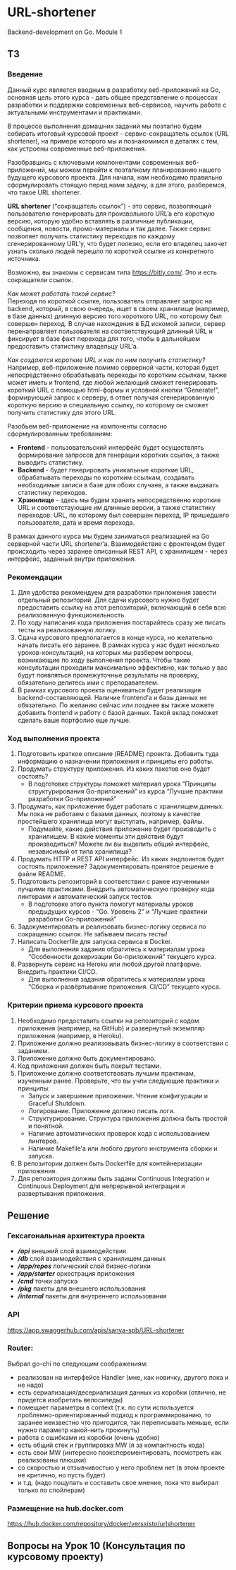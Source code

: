# URL-shortener
Backend-development on Go. Module 1

## ТЗ
### Введение
Данный курс является вводным в разработку веб-приложений на Go, основная цель этого курса - дать общее представление о процессах разработки и поддержки современных веб-сервисов, научить работе с актуальными инструментами и практиками.  

В процессе выполнения домашних заданий мы поэтапно будем собирать итоговый курсовой проект - сервис-сокращатель ссылок (URL shortener), на примере которого мы и познакомимся в деталях с тем, как устроены современные веб-приложения.  

Разобравшись с ключевыми компонентами современных веб-приложений, мы можем перейти к поэтапному планированию нашего будущего курсового проекта. Для начала, нам необходимо правильно сформулировать стоящую перед нами задачу, а для этого, разберемся, что такое URL shortener.  

**URL shortener** (“сокращатель ссылок”) - это сервис, позволяющий пользователю генерировать  для произвольного URL’a его короткую версию, которую удобно вставлять в различные публикации, сообщения, новости, промо-материалы и так далее. Также сервис позволяет получать статистику переходов по каждому сгенерированному URL’у, что будет полезно, если его владелец захочет узнать сколько людей перешло по короткой ссылке из конкретного источника.  

Возможно, вы знакомы с сервисам типа https://bitly.com/. Это и есть сокращатели ссылок.  

*Как может работать такой сервис?*  
Переходя по короткой ссылке, пользователь отправляет запрос на backend, который, в свою очередь, ищет в своем хранилище (например, в базе данных) длинную версию того короткого URL, по которому был совершен переход. В случае нахождения в БД искомой записи, сервер перенаправляет пользователя на соответствующий длинный URL и фиксирует в базе факт перехода для того, чтобы в дальнейшем предоставить статистику владельцу URL’а.  

*Как создаются короткие URL и как по ним получить статистику?*  
Например, веб-приложение помимо серверной части, которая будет непосредственно обрабатывать переходы по коротким ссылкам, также может иметь и frontend, где любой желающий сможет генерировать короткий URL с помощью html-формы и условной кнопки “Generate!”, формирующей запрос к серверу, в ответ получая  сгенерированную короткую версию и специальную ссылку, по которому он сможет получить статистику для этого URL.  

Разобьем веб-приложение на компоненты согласно сформулированным требованиям:  
* **Frontend** - пользовательский интерфейс будет осуществлять формирование запросов для генерации коротких ссылок, а также выводить статистику. 
* **Backend** - будет генерировать уникальные короткие URL, обрабатывать переходы по коротким ссылкам, создавать необходимые записи в базе для обоих случаев, а также выдавать статистику переходов.
* **Хранилище** - здесь мы будем хранить непосредственно короткие URL и соответствующие им длинные версии, а также статистику переходов: URL, по которому был совершен переход, IP пришедшего пользователя, дата и время перехода.  

В рамках данного курса мы будем заниматься реализацией на Go серверной части URL shortener’a. Взаимодействие с фронтендом будет происходить через заранее описанный REST API, с хранилищем - через интерфейс, заданный внутри приложения. 

### Рекомендации
1. Для удобства рекомендуем для разработки приложения завести отдельный репозиторий. Для сдачи курсового нужно будет предоставить ссылку на этот репозиторий, включающий в себя всю реализованную функциональность.
1. По ходу написания кода приложения постарайтесь сразу же писать тесты на реализованную логику.
1. Сдача курсового предполагается в конце курса, но желательно начать писать его заранее. В рамках курса у нас будет несколько уроков-консультаций, на которых мы разберем вопросы, возникающие по ходу выполнения проекта. Чтобы такие консультации проходили максимально эффективно, как только у вас будут появляться промежуточные результаты на проверку, обязательно делитесь ими с преподавателем.
1. В рамках курсового проекта оцениваться будет реализация backend-составляющей. Наличие frontend’а и базы данных не обязательно. По желанию сейчас или позднее вы также можете добавить frontend и работу с базой данных. Такой вклад поможет сделать ваше портфолио еще лучше. 

### Ход выполнения проекта
1. Подготовить краткое описание (README) проекта. Добавить туда информацию о назначении приложения и принципы его работы.
1. Продумать структуру приложения. Из каких пакетов оно будет состоять?
    * В подготовке структуры поможет материал урока “Принципы структурирования Go-приложений” из курса “Лучшие практики разработки Go-приложений”
1. Продумать, как приложение будет работать с хранилищем данных. Мы пока не работаем с базами данных, поэтому в качестве простейшего хранилища могут выступать, например, файлы.
    * Подумайте, какие действия приложение будет производить с хранилищем. В какие моменты эти действия будут производиться? Можете ли вы выделить общий интерфейс, независимый от типа хранилища?
1. Продумать HTTP и REST API интерфейс. Из каких эндпоинтов будет состоять приложение? Задокументировать принятое решение в файле README.
1. Подготовить репозиторий в соответствии с ранее изученными лучшими практиками. Внедрить автоматическую проверку кода линтерами и автоматический запуск тестов.
    * В подготовке этого пункта помогут материалы уроков предыдущих курсов - “Go. Уровень 2” и “Лучшие практики разработки Go-приложений”
1. Задокументировать и реализовать бизнес-логику сервиса по сокращению ссылок. Не забываем писать тесты!
1. Написать Dockerfile для запуска сервиса в Docker.
    * Для выполнения задания обратитесь к материалам урока “Особенности докеризации Go-приложений” текущего курса.
1. Развернуть сервис на Heroku или любой другой платформе. Внедрить практики CI/CD.
    * Для выполнения задания обратитесь к материалам урока “Сборка и развёртывание приложения. CI/CD” текущего курса.

### Критерии приема курсового проекта
1. Необходимо предоставить ссылки на репозиторий с кодом приложения (например, на GitHub) и развернутый экземпляр приложения (например, в Heroku).
1. Приложение должно реализовывать бизнес-логику в соответствии с заданием. 
1. Приложение должно быть документировано.
1. Код приложения должен быть покрыт тестами.
1. Приложение должно соответствовать лучшим практикам, изученным ранее. Проверьте, что вы учли следующие практики и принципы:
    * Запуск и завершение приложение. Чтение конфигурации и Graceful Shutdown.
    * Логирование. Приложение должно писать логи.
    * Структурирование. Структура приложения должна быть простой и понятной.
    * Наличие автоматических проверок кода с использованием линтеров.
    * Наличие Makefile’а или любого другого инструмента сборки и запуска.
1. В репозитории должен быть Dockerfile для контейнеризации приложения.
1. Для репозитория должны быть заданы Continuous Integration и Continuous Deployment для непрерывной интеграции и развертывания приложения.

## Решение

### Гексагональная архитектура проекта
* ***/api*** внешний слой взаимодействия
* ***/db*** слой взаимодействия с хранилищем данных
* ***/app/repos*** логический слой бизнес-логики
* ***/app/starter*** оркестрация приложения
* ***/cmd*** точки запуска
* ***/pkg*** пакеты для внешнего использования
* ***/internal*** пакеты для внутреннего использования

### API
https://app.swaggerhub.com/apis/sanya-spb/URL-shortener

### Router: 
Выбрал go-chi по следующим соображениям:
* реализован на интерфейсе Handler (мне, как новичку, другого пока и не надо)
* есть сериализация/десериализация данных из коробки (отлично, не придется изобретать велосипеды)
* помещает параметры в context (т.к. по сути используется проблемно-ориентированный подход к программированию, то заранее неизвестно что пригодится, так переписывать меньше, если нужно параметр какой-нить прокинуть)
* работа с ошибками из коробки (очень удобно)
* есть общий стек и группировка MW (я за компактность кода)
* есть свои MW (интересно поэксперементировать, посмотреть как реализованы плюшки)
* со скоростью и отзывчивостью у него проблем нет (в этом проекте не критично, но пусть будет)
* и т.д. (надо пощупать и составить свое мнение, пока что выбирал только по спойлерам)

### Размещение на hub.docker.com
https://hub.docker.com/repository/docker/versxisto/urlshortener

## Вопросы на Урок 10 (Консультация по курсовому проекту)
